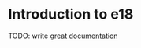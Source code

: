 # Introduction to e18

TODO: write [great documentation](http://jacobian.org/writing/what-to-write/)
